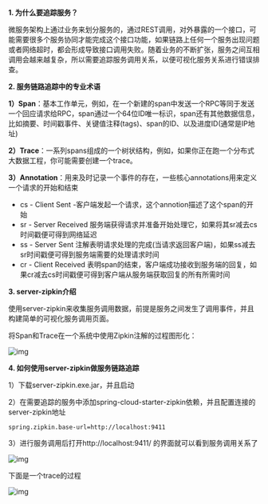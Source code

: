 **1. 为什么要追踪服务？**

微服务架构上通过业务来划分服务的，通过REST调用，对外暴露的一个接口，可能需要很多个服务协同才能完成这个接口功能，如果链路上任何一个服务出现问题或者网络超时，都会形成导致接口调用失败。随着业务的不断扩张，服务之间互相调用会越来越复杂，所以需要追踪服务调用关系，以便可视化服务关系进行错误排查。



**2. 服务链路追踪中的专业术语**

**1）Span**：基本工作单元，例如，在一个新建的span中发送一个RPC等同于发送一个回应请求给RPC，span通过一个64位ID唯一标识，span还有其他数据信息，比如摘要、时间戳事件、关键值注释(tags)、span的ID、以及进度ID(通常是IP地址)

**2）Trace**：一系列spans组成的一个树状结构，例如，如果你正在跑一个分布式大数据工程，你可能需要创建一个trace。

**3）Annotation**：用来及时记录一个事件的存在，一些核心annotations用来定义一个请求的开始和结束

- cs - Client Sent -客户端发起一个请求，这个annotion描述了这个span的开始
- sr - Server Received 服务端获得请求并准备开始处理它，如果将其sr减去cs时间戳便可得到网络延迟
- ss - Server Sent 注解表明请求处理的完成(当请求返回客户端)，如果ss减去sr时间戳便可得到服务端需要的处理请求时间
- cr - Client Received 表明span的结束，客户端成功接收到服务端的回复，如果cr减去cs时间戳便可得到客户端从服务端获取回复的所有所需时间



**3. server-zipkin介绍**

使用server-zipkin来收集服务调用数据，前提是服务之间发生了调用事件，并且构建简单的可视化服务调用页面。

将Span和Trace在一个系统中使用Zipkin注解的过程图形化：

![img](http://pcc.huitogo.club/0512c41088c73a3c099d104df028bf9e)



**4. 如何使用server-zipkin做服务链路追踪**

1）下载server-zipkin.exe.jar，并且启动

2）在需要追踪的服务中添加spring-cloud-starter-zipkin依赖，并且配置连接的server-zipkin地址

```
spring.zipkin.base-url=http://localhost:9411
```



3）进行服务调用后打开http://localhost:9411/ 的界面就可以看到服务调用关系了

![img](http://pcc.huitogo.club/b24320f2f1262d789b230b431b8ccb7c)



下面是一个trace的过程

![img](http://pcc.huitogo.club/d05e7ac51bdf9d7b6784b09bf6e91bea)